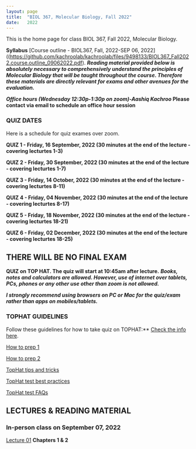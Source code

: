 ```yaml
---
layout: page
title:  "BIOL 367, Molecular Biology, Fall 2022"
date:   2022
---
```

This is the home page for class BIOL 367, Fall 2022, Molecular Biology.

**Syllabus**
[Course outline - BIOL367, Fall, 2022-SEP 06, 2022]((https://github.com/kachroolab/kachroolab/files/9498133/BIOL367_Fall2022.course.outline_09062022.pdf). 
**_Reading material provided below is absolutely necessary to comprehensively understand the principles of Molecular Biology that will be taught throughout the course. Therefore these materials are directly relevant for exams and other avenues for the evaluation._** 

**_Office hours (Wednesday 12:30p-1:30p on zoom)-Aashiq Kachroo_ Please contact via email to schedule an office hour session**


### **QUIZ DATES**
Here is a schedule for quiz exames over zoom. 

**QUIZ 1 - Friday, 16 September, 2022 (30 minutes at the end of the lecture - covering lecturtes 1-3)**

**QUIZ 2 - Friday, 30 September, 2022 (30 minutes at the end of the lecture - covering lecturtes 1-7)**

**QUIZ 3 - Friday, 14 October, 2022 (30 minutes at the end of the lecture - covering lecturtes 8-11)**

**QUIZ 4 - Friday, 04 November, 2022 (30 minutes at the end of the lecture - covering lecturtes 8-17)**

**QUIZ 5 - Friday, 18 November, 2022 (30 minutes at the end of the lecture - covering lecturtes 18-21)**

**QUIZ 6 - Friday, 02 December, 2022 (30 minutes at the end of the lecture - covering lecturtes 18-25)**


## **THERE WILL BE NO FINAL EXAM**

**QUIZ on TOP HAT. The quiz will start at 10:45am after lecture.** 
**_Books, notes and calculators are allowed. However, use of internet over tablets, PCs, phones or any other use other than zoom is not allowed._** 

**_I strongly recommend using browsers on PC or Mac for the quiz/exam rather than apps on mobiles/tablets._** 

### **TOPHAT GUIDELINES**
Follow these guidelines for how to take quiz on TOPHAT:** [Check the info here](https://support.tophat.com/s/article/Student-Starting-a-Test).

[How to prep 1](https://github.com/kachroolab/kachroolab/files/3802306/Lecture.14.pdf)

[How to prep 2](https://github.com/kachroolab/kachroolab/files/2416372/TopHat.2.pdf)

[TopHat tips and tricks](https://github.com/kachroolab/kachroolab/files/2416373/TopHat.3.pdf)

[TopHat test best practices](https://github.com/kachroolab/kachroolab/files/2416374/TopHat.4.pdf)

[TopHat test FAQs](https://github.com/kachroolab/kachroolab/files/2416375/TopHat.5.pdf)


## **LECTURES & READING MATERIAL**

### **In-person class on September 07, 2022** 

[Lecture 01](https://github.com/kachroolab/kachroolab/files/7124285/Lecture.01.pdf) **Chapters 1 & 2**



